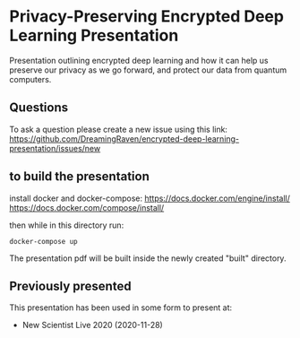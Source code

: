# Privacy-Preserving Encrypted Deep Learning Presentation
Presentation outlining encrypted deep learning and how it can help us preserve our privacy as we go forward, and protect our data from quantum computers.

## Questions
To ask a question please create a new issue using this link:
https://github.com/DreamingRaven/encrypted-deep-learning-presentation/issues/new

## to build the presentation
install docker and docker-compose:
https://docs.docker.com/engine/install/
https://docs.docker.com/compose/install/

then while in this directory run:
```
docker-compose up
```

The presentation pdf will be built inside the newly created "built" directory.

## Previously presented
This presentation has been used in some form to present at:
- New Scientist Live 2020 (2020-11-28)
